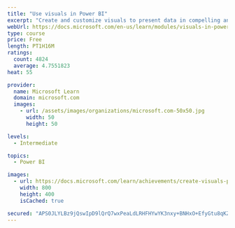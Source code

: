 ```yaml
---
title: "Use visuals in Power BI"
excerpt: "Create and customize visuals to present data in compelling and insightful ways."
webUrl: https://docs.microsoft.com/en-us/learn/modules/visuals-in-power-bi/
type: course
price: Free
length: PT1H16M
ratings:
  count: 4824
  average: 4.7551823
heat: 55

provider:
  name: Microsoft Learn
  domain: microsoft.com
  images:
    - url: /assets/images/organizations/microsoft.com-50x50.jpg
      width: 50
      height: 50

levels:
  - Intermediate

topics:
  - Power BI

images:
  - url: https://docs.microsoft.com/learn/achievements/create-visuals-power-bi-desktop-social.png
    width: 800
    height: 400
    isCached: true

secured: "APS0JLYLBz9jQswIpD9lQrQ7wxPeaLdLRHFHYwYK3nxy+BNHxO+EfyGtu8qKZ8luPB0QPPU/M2M96P29ef9UvwprxyyFDEkjnbAVJY87xdGXX1EOFPDGwGUD1r/3O0onPXXhAZuSkEGbUxjefsQhRaXGmqprUotiCkKcYKGmR2uUZodXX5JEeN94gfK5fxp00w+FkoA21O56AudicZbLhhBbOP0xAI65TrqKDcLIv741DIR7G8qKV4I9T1NzqnS/U1CbvnBjLbI9WajAWRH/NFkJFblwdf/NajIDgq3d/3QKS2z1iK9OC6jhyNwJ87Va28sDMG/0i0kshLkRZ29fGtvB0X6EUlBwBoJU3ewZM9fHgJiYvdQjDDOQd51E2aVHyAZgbJwFY34llegdiqNxQodpkrq07xvPPgoDGgSkZso=;UAla+e2xb0/YPJfILfcjVw=="
---
```


